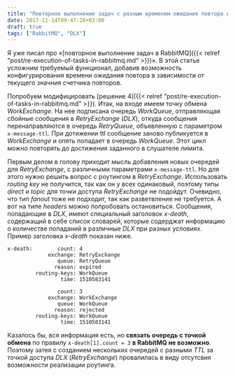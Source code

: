 ```yaml
---
title: "Повторное выполнение задач с разным временем ожидания повтора в RabbitMQ"
date: 2017-11-14T09:47:28+03:00
draft: true
tags: ["RabbitMQ", "DLX"]
---
```


Я уже писал про &laquo;[повторное выполнение задач в RabbitMQ]({{< relref "post/re-execution-of-tasks-in-rabbitmq.md" >}})&raquo;. В этой статье усложним требуемый функционал, добавив возможность конфигурирования времени ожидания повтора в зависимости от текущего значния счетчика повторов.

Попробуем модифицировать [решение 4]({{< relref "post/re-execution-of-tasks-in-rabbitmq.md" >}}). Итак, на входе имеем точку обмена *WorkExchange*. На нее подписана очередь *WorkQueue*, отправляющая сбойные сообщения в *RetryExchange* (*DLX*), откуда сообщения перенаправляются в очередь *RetryQueue*, объявленную с параметром `x-message-ttl`. При дотижении ttl сообщение заново публикуется в *WorkExchange* и опять попадает в очередь *WorkQueue*. Этот цикл можно повторять до достижения заданного в слушателе лимита.

Первым делом в голову приходит мысль добавления новых очередей для *RetryExchange*, с различными параметрами `x-message-ttl`. Но для этого нужно решить вопрос с роутингом в *RetryExchange*. Использовать *routing key* не получится, так как он у всех одинаковый, поэтому типы *direct* и *topic* для точки доступа *RetryExchange* не подойдут. Очевидно, что тип *fanout* тоже не подходит, так как разветвление не требуется. А вот на типе *headers* можно попробовать остановиться. Сообщения, попадающие в *DLX*, имеют специальный заголовок *x-death*, содержащий в себе список словарей, которые содерджат информацию о количестве попаданий в различные *DLX* при разных условиях. Пример заголовка *x-death* показан ниже.

```
x-death:        count: 4
             exchange: RetryExchange
                queue: RetryQueue
               reason: expired
         routing-keys: WorkQueue
                 time: 1510583141
                 
                count: 3
             exchange: WorkExchange
                queue: WorkQueue
               reason: rejected
         routing-keys: WorkQueue
                 time: 1510583141
```

Казалось бы, вся информация есть, но **связать очередь с точкой обмена** по правилу `x-death[1].count = 3` **в RabbitMQ не возможно**. Поэтому затея с созданием нескольких очередей с разными *TTL* за точкой доступа *DLX* (*RetryExchange*) провалилась в виду отсутсвия возможности реализации роутинга.


